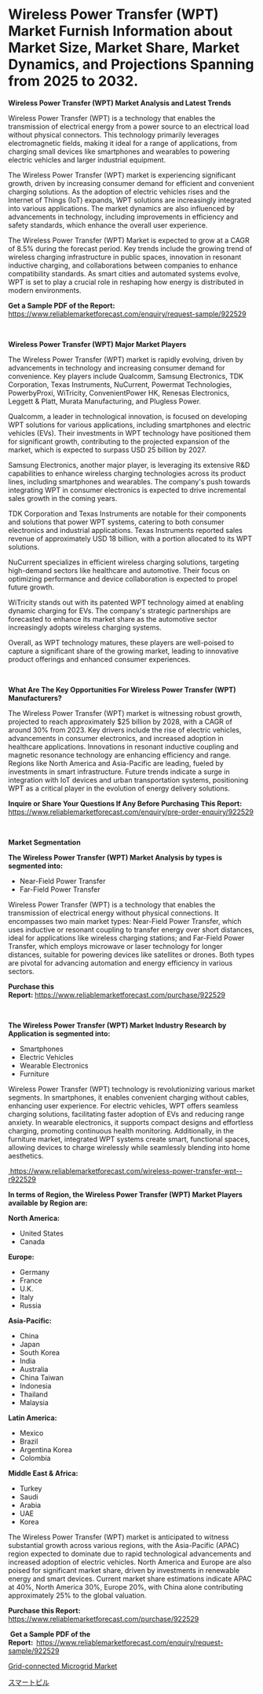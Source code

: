 <p><h1>Wireless Power Transfer (WPT) Market Furnish Information about Market Size, Market Share, Market Dynamics, and Projections Spanning from 2025 to 2032.</h1></p><p><strong>Wireless Power Transfer (WPT) Market Analysis and Latest Trends</strong></p>
<p><p>Wireless Power Transfer (WPT) is a technology that enables the transmission of electrical energy from a power source to an electrical load without physical connectors. This technology primarily leverages electromagnetic fields, making it ideal for a range of applications, from charging small devices like smartphones and wearables to powering electric vehicles and larger industrial equipment.</p><p>The Wireless Power Transfer (WPT) market is experiencing significant growth, driven by increasing consumer demand for efficient and convenient charging solutions. As the adoption of electric vehicles rises and the Internet of Things (IoT) expands, WPT solutions are increasingly integrated into various applications. The market dynamics are also influenced by advancements in technology, including improvements in efficiency and safety standards, which enhance the overall user experience.</p><p>The Wireless Power Transfer (WPT) Market is expected to grow at a CAGR of 8.5% during the forecast period. Key trends include the growing trend of wireless charging infrastructure in public spaces, innovation in resonant inductive charging, and collaborations between companies to enhance compatibility standards. As smart cities and automated systems evolve, WPT is set to play a crucial role in reshaping how energy is distributed in modern environments.</p></p>
<p><strong>Get a Sample PDF of the Report:&nbsp;</strong> <a href="https://www.reliablemarketforecast.com/enquiry/request-sample/922529?utm_campaign=1840&utm_medium=2&utm_source=Github&utm_content=ia&utm_term=14022025&utm_id=wireless-power-transfer-wpt">https://www.reliablemarketforecast.com/enquiry/request-sample/922529</a></p>
<p>&nbsp;</p>
<p><strong>Wireless Power Transfer (WPT) Major Market Players</strong></p>
<p><p>The Wireless Power Transfer (WPT) market is rapidly evolving, driven by advancements in technology and increasing consumer demand for convenience. Key players include Qualcomm, Samsung Electronics, TDK Corporation, Texas Instruments, NuCurrent, Powermat Technologies, PowerbyProxi, WiTricity, ConvenientPower HK, Renesas Electronics, Leggett & Platt, Murata Manufacturing, and Plugless Power.</p><p>Qualcomm, a leader in technological innovation, is focused on developing WPT solutions for various applications, including smartphones and electric vehicles (EVs). Their investments in WPT technology have positioned them for significant growth, contributing to the projected expansion of the market, which is expected to surpass USD 25 billion by 2027.</p><p>Samsung Electronics, another major player, is leveraging its extensive R&D capabilities to enhance wireless charging technologies across its product lines, including smartphones and wearables. The company's push towards integrating WPT in consumer electronics is expected to drive incremental sales growth in the coming years.</p><p>TDK Corporation and Texas Instruments are notable for their components and solutions that power WPT systems, catering to both consumer electronics and industrial applications. Texas Instruments reported sales revenue of approximately USD 18 billion, with a portion allocated to its WPT solutions.</p><p>NuCurrent specializes in efficient wireless charging solutions, targeting high-demand sectors like healthcare and automotive. Their focus on optimizing performance and device collaboration is expected to propel future growth.</p><p>WiTricity stands out with its patented WPT technology aimed at enabling dynamic charging for EVs. The company's strategic partnerships are forecasted to enhance its market share as the automotive sector increasingly adopts wireless charging systems.</p><p>Overall, as WPT technology matures, these players are well-poised to capture a significant share of the growing market, leading to innovative product offerings and enhanced consumer experiences.</p></p>
<p>&nbsp;</p>
<p><strong>What Are The Key Opportunities For Wireless Power Transfer (WPT) Manufacturers?</strong></p>
<p><p>The Wireless Power Transfer (WPT) market is witnessing robust growth, projected to reach approximately $25 billion by 2028, with a CAGR of around 30% from 2023. Key drivers include the rise of electric vehicles, advancements in consumer electronics, and increased adoption in healthcare applications. Innovations in resonant inductive coupling and magnetic resonance technology are enhancing efficiency and range. Regions like North America and Asia-Pacific are leading, fueled by investments in smart infrastructure. Future trends indicate a surge in integration with IoT devices and urban transportation systems, positioning WPT as a critical player in the evolution of energy delivery solutions.</p></p>
<p><strong>Inquire or Share Your Questions If Any Before Purchasing This Report:</strong> <a href="https://www.reliablemarketforecast.com/enquiry/pre-order-enquiry/922529?utm_campaign=1840&utm_medium=2&utm_source=Github&utm_content=ia&utm_term=14022025&utm_id=wireless-power-transfer-wpt">https://www.reliablemarketforecast.com/enquiry/pre-order-enquiry/922529</a></p>
<p>&nbsp;</p>
<p><strong>Market Segmentation</strong></p>
<p><strong>The Wireless Power Transfer (WPT) Market Analysis by types is segmented into:</strong></p>
<p><ul><li>Near-Field Power Transfer</li><li>Far-Field Power Transfer</li></ul></p>
<p><p>Wireless Power Transfer (WPT) is a technology that enables the transmission of electrical energy without physical connections. It encompasses two main market types: Near-Field Power Transfer, which uses inductive or resonant coupling to transfer energy over short distances, ideal for applications like wireless charging stations; and Far-Field Power Transfer, which employs microwave or laser technology for longer distances, suitable for powering devices like satellites or drones. Both types are pivotal for advancing automation and energy efficiency in various sectors.</p></p>
<p><strong>Purchase this Report:&nbsp;</strong><a href="https://www.reliablemarketforecast.com/purchase/922529?utm_campaign=1840&utm_medium=2&utm_source=Github&utm_content=ia&utm_term=14022025&utm_id=wireless-power-transfer-wpt">https://www.reliablemarketforecast.com/purchase/922529</a></p>
<p>&nbsp;</p>
<p><strong>The Wireless Power Transfer (WPT) Market Industry Research by Application is segmented into:</strong></p>
<p><ul><li>Smartphones</li><li>Electric Vehicles</li><li>Wearable Electronics</li><li>Furniture</li></ul></p>
<p><p>Wireless Power Transfer (WPT) technology is revolutionizing various market segments. In smartphones, it enables convenient charging without cables, enhancing user experience. For electric vehicles, WPT offers seamless charging solutions, facilitating faster adoption of EVs and reducing range anxiety. In wearable electronics, it supports compact designs and effortless charging, promoting continuous health monitoring. Additionally, in the furniture market, integrated WPT systems create smart, functional spaces, allowing devices to charge wirelessly while seamlessly blending into home aesthetics.</p></p>
<p><a href="https://www.reliablemarketforecast.com/wireless-power-transfer-wpt--r922529?utm_campaign=1840&utm_medium=2&utm_source=Github&utm_content=ia&utm_term=14022025&utm_id=wireless-power-transfer-wpt">&nbsp;https://www.reliablemarketforecast.com/wireless-power-transfer-wpt--r922529</a></p>
<p><strong>In terms of Region, the Wireless Power Transfer (WPT) Market Players available by Region are:</strong></p>
<p>
    <p> <strong> North America: </strong>
        <ul>
            <li>United States</li>
            <li>Canada</li>
        </ul>
        </p> 
    <p> <strong> Europe: </strong>
        <ul>
            <li>Germany</li>
            <li>France</li>
            <li>U.K.</li>
            <li>Italy</li>
            <li>Russia</li>
        </ul>
        </p> 
    <p> <strong> Asia-Pacific: </strong>
        <ul>
            <li>China</li>
            <li>Japan</li>
            <li>South Korea</li>
            <li>India</li>
            <li>Australia</li>
            <li>China Taiwan</li>
            <li>Indonesia</li>
            <li>Thailand</li>
            <li>Malaysia</li>
        </ul>
        </p> 
    <p> <strong> Latin America: </strong>
        <ul>
            <li>Mexico</li>
            <li>Brazil</li>
            <li>Argentina Korea</li>
            <li>Colombia</li>
        </ul>
        </p> 
    <p> <strong> Middle East & Africa: </strong>
        <ul>
            <li>Turkey</li>
            <li>Saudi</li>
            <li>Arabia</li>
            <li>UAE</li>
            <li>Korea</li>
        </ul>
    </p>
    </p>
<p><p>The Wireless Power Transfer (WPT) market is anticipated to witness substantial growth across various regions, with the Asia-Pacific (APAC) region expected to dominate due to rapid technological advancements and increased adoption of electric vehicles. North America and Europe are also poised for significant market share, driven by investments in renewable energy and smart devices. Current market share estimations indicate APAC at 40%, North America 30%, Europe 20%, with China alone contributing approximately 25% to the global valuation.</p></p>
<p><strong>Purchase this Report: </strong><a href="https://www.reliablemarketforecast.com/purchase/922529?utm_campaign=1840&utm_medium=2&utm_source=Github&utm_content=ia&utm_term=14022025&utm_id=wireless-power-transfer-wpt">https://www.reliablemarketforecast.com/purchase/922529</a></p>
<p>&nbsp;<strong>Get a Sample PDF of the Report:&nbsp;&nbsp;</strong><a href="https://www.reliablemarketforecast.com/enquiry/request-sample/922529?utm_campaign=1840&utm_medium=2&utm_source=Github&utm_content=ia&utm_term=14022025&utm_id=wireless-power-transfer-wpt">https://www.reliablemarketforecast.com/enquiry/request-sample/922529</a></p>
<p><strong></strong></p>
<p><p><a href="https://github.com/vimar16th/Market-Research-Report-List-7/blob/main/grid-connected-microgrid-market.md?utm_campaign=1840&utm_medium=2&utm_source=Github&utm_content=ia&utm_term=14022025&utm_id=wireless-power-transfer-wpt">Grid-connected Microgrid Market</a></p><p><a href="https://github.com/mohamedbakry57/Market-Research-Report-List-7/blob/main/146368436584.md?utm_campaign=1840&utm_medium=2&utm_source=Github&utm_content=ia&utm_term=14022025&utm_id=wireless-power-transfer-wpt">スマートピル</a></p></p>